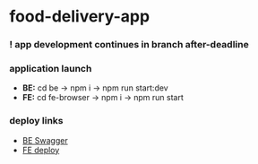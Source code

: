 # food-delivery-app


### ! app development continues in branch after-deadline 


### application launch

* **BE:** cd be -> npm i -> npm run start:dev
* **FE:** cd fe-browser -> npm i -> npm run start

### deploy links

* [BE Swagger](https://food-delivery-app-production.up.railway.app/swagger)
* [FE deploy](https://deft-pika-7a20df.netlify.app/)


